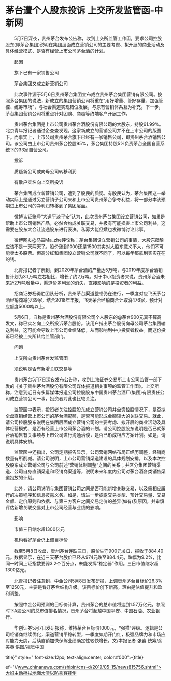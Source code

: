 # 茅台遭个人股东投诉 上交所发监管函-中新网

　　5月7日深夜，贵州茅台发布公告称，收到上交所监管工作函，要求公司控股股东(即茅台集团)说明在集团层面成立营销公司的主要考虑、拟开展的商业活动及具体经营模式、是否有经营上市公司茅台酒的计划。

　　起因

　　旗下已有一家销售公司

　　茅台集团又成立新营销公司

　　此次事件源于5月6日贵州茅台集团宣布成立贵州茅台集团营销有限公司。按照茅台集团的说法，新成立的集团营销公司将重在“用好增量、管好存量、加强管控、统筹市场”，与社会渠道实现错位发展，与原有营销体系互为补充。下一步，茅台集团营销公司将重点针对团购、商超等终端客户开展工作。

　　贵州茅台集团是上市公司贵州茅台酒股份有限公司的大股东，持股61.99%。北京青年报记者通过企查查发现，这家新成立的营销公司并不在上市公司的版图下。而事实上，上市公司贵州茅台旗下已经有一家销售公司，即贵州茅台酒销售公司。该公司由上市公司贵州茅台控股95%，茅台集团持股5%负责茅台全国自营系统下的33家自营公司。

　　投诉

　　质疑新公司或向母公司转移利润

　　有散户实名向上交所投诉

　　茅台集团成立新营销公司，遭到了股民的质疑。有股民认为，茅台集团这一举动实际上是通过另立营销子公司来和上市公司贵州茅台争夺利益，将一部分本该预期进上市公司的净利润转移到了集团层面。

　　微博认证账号“大道平淡平安”认为，此次贵州茅台集团设立营销公司，如果是帮助上市公司销售产品，必然会构成关联交易，并极有可能损害上市公司利益，这需要在股东大会让流通股东进行表决。私募大佬但斌也发微博讨论此事。

　　微博网友@马喆Ma_zhe评论称：茅台集团设立营销公司的事情，大股东酝酿应该不是一天两天了。股价涨到1000还是1500其实对大股东意义不大，他们不可能卖太多股票。但高分红和集团设立营销公司就不同了，可以每年都拿到实实在在的钱。

　　北青报记者了解到，到2020年茅台酒的产量达5万吨，与2019年度茅台酒销售计划为3.1万吨左右相比，增长了约2万吨。对于中小投资者来说，贵州茅台酒未来近2万吨增量中，渠道价差利润的消失，直接影响的是投资者的利益。

　　招商证券杨勇胜团队分析，贵州茅台渠道整顿仍在进行，一季度对应飞天茅台酒经销商减少39家，结合2018年年报，飞天茅台经销商合计取消476家，预计对应额度5000吨以上。

　　5月6日，自称是贵州茅台酒股份有限公司个人股东的@茅台900元真不算高发文，称已实名向上交所投诉茅台股份。该用户指出茅台股份向母公司茅台集团输送利益，这可能会导致上市公司业绩降低，从而影响到中小投资者权益。而这份投诉已经被上交所转给监管部门。

　　问询

　　上交所向贵州茅台发监管函

　　须说明是否有新增关联交易等

　　贵州茅台5月7日深夜发布公告称，收到上海证券交易所上市公司监管一部下发的《关于贵州茅台酒股份有限公司媒体报道相关事项的监管工作函》。上交所称，注意到近日有多篇媒体报道公司控股股东中国贵州茅台酒厂(集团)有限责任公司成立营销公司一事，投资者对此也比较关注。

　　监管函中表示，投资者关注控股股东成立营销公司并全资控股情况下，是否拟全盘直销经营上市公司的茅台酒配额，是否可能形成金额较大的关联交易。就此，请公司控股股东说明在集团层面成立营销公司的主要考虑、拟开展的商业活动及具体经营模式、是否有经营上市公司茅台酒的计划。请公司控股股东说明是否已就茅台酒销售有关事项与上市公司进行沟通洽谈，是否已形成相应方案计划。如是，请说明具体安排。

　　监管函中还指出，公司定期报告显示，公司营销网络布局正经历调整，经销商数量有所削减。请公司说明，上市公司营销渠道建设的具体规划安排，以及本次控股股东成立营销公司与公司前述“营销体制调整”之间的关系；并区分集团营销渠道、公司自身直销渠道和经销商渠道等，说明未来年度内公司对茅台酒各类销售渠道投放的计划。

　　此外，请公司说明与集团营销公司之间是否可能新增关联交易，以及需相应履行的决策程序和信息披露义务。如是，请进一步披露交易类型、预计交易量、交易金额、定价原则和依据、与第三方客户之间交易定价的差异(如有)及原因，并审慎评估新增关联交易对上市公司经营与业绩的影响。

　　影响

　　市值三日缩水超1300亿元

　　机构看好茅台仍上调目标价

　　截至5月8日收盘，贵州茅台连跌三日，股价失守900元关口，报收于884.40元。数据显示，在近三天茅台股价已经从974元跌至884.4元，跌幅为9.2%，比同一时间上证指数要弱3.2个百分点，未能发挥“稳定器”作用。三日市值缩水超1300亿元。

　　北青报记者注意到，中金公司5月8日发布研报，上调贵州茅台目标价26.3%至1250元，主要是看好茅台结构升级。该目标价创下新高，理由是估值提升和盈利调整。

　　按照中金公司预测的目标价计算，贵州茅台的总市值将达到1.57万亿元，参照时下A股公司的总市值排名情况，贵州茅台将超越中国平安、中国石油、农业银行。

　　华创证券5月7日发研报称，维持茅台目标价1000元，“强推”评级。逻辑是公司经销商继续优化，渠道营销平稳转型，一季度如期开门红，极强品牌力和市场应对能力无虞，后续直销加快保驾业绩确定性较快增长。文/本报记者 张鑫 统筹/余美英 供图/视觉中国

title}" style=" font-size:12px; text-align:center; color:#000">{title}

ef="//www.chinanews.com/shipin/cns-d/2019/05-15/news815756.shtml">大妈主动擦拭地面水渍以防乘客摔倒

